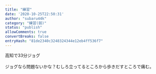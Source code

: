```yaml
---
title: "練習"
date: '2020-10-25T22:50:31'
author: "subaru44k"
category: "練習(弱)"
status: "publish"
allowComments: true
convertBreaks: false
entryHash: "81de2340c3248324344e12eb4ff536f7"
---
```

高知で33分ジョグ<br>
<br>
ジョグなら問題ないかな？むしろ立ってるところから歩きだすところで痛む。
